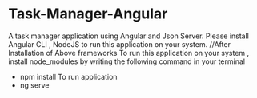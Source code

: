 # Task-Manager-Angular
A task manager application using Angular and Json Server.
Please install Angular CLI , NodeJS to run this application on your system.
//After Installation of Above frameworks
To run this application on your system , install node_modules by writing the following command in your terminal
- npm install
To run application
- ng serve 
